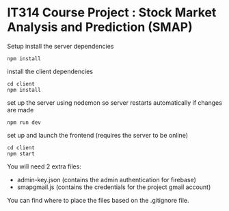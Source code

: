 # IT314 Course Project : Stock Market Analysis and Prediction (SMAP)

Setup
install the server dependencies
    
    npm install

install the client dependencies
  
    cd client
    npm install

set up the server using nodemon so server restarts automatically if changes are made

    npm run dev 
    
set up and launch the frontend (requires the server to be online)

    cd client
    npm start
  

You will need 2 extra files:
-   admin-key.json (contains the admin authentication for firebase)
-   smapgmail.js (contains the credentials for the project gmail account)

You can find where to place the files based on the .gitignore file.

